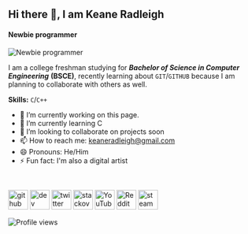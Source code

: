 ## Hi there 👋, I am Keane Radleigh
#### Newbie programmer
![Newbie programmer](https://user-images.githubusercontent.com/103168649/163583305-ed423694-ff37-4c0f-85b9-922bcf1cfe42.jpg)


I am a college freshman studying for ***Bachelor of Science in Computer Engineering*** **(BSCE)**, recently learning about `GIT`/`GITHUB` because I am planning to collaborate with others as well.

**Skills:** `C`/`C++`

  - 🔭 I’m currently working on this page. 
  - 🌱 I’m currently learning C 
  - 👯 I’m looking to collaborate on projects soon 
  - 📫 How to reach me: keaneradleigh@gmail.com 
  - 😄 Pronouns: He/Him 
  - ⚡ Fun fact: I'm also a digital artist
  
</br>

[<img src='https://cdn.jsdelivr.net/npm/simple-icons@3.0.1/icons/github.svg' alt='github' height='40'>](https://github.com/keanekiller)  [<img src='https://cdn.jsdelivr.net/npm/simple-icons@3.0.1/icons/hashnode.svg' alt='dev' height='40'>](https://hashnode.com/@keaneradleigh)  [<img src='https://cdn.jsdelivr.net/npm/simple-icons@3.0.1/icons/twitter.svg' alt='twitter' height='40'>](https://twitter.com/keane_radleigh)  [<img src='https://cdn.jsdelivr.net/npm/simple-icons@3.0.1/icons/stackoverflow.svg' alt='stackoverflow' height='40'>](https://stackoverflow.com/users/18813259)  [<img src='https://cdn.jsdelivr.net/npm/simple-icons@3.0.1/icons/youtube.svg' alt='YouTube' height='40'>](https://www.youtube.com/channel/UC-02Z1_iMaQzo1jybmnNMRg)  [<img src='https://cdn.jsdelivr.net/npm/simple-icons@3.0.1/icons/reddit.svg' alt='Reddit' height='40'>](https://www.reddit.com/user/keanekiller)  [<img src='https://cdn.jsdelivr.net/npm/simple-icons@3.0.1/icons/steam.svg' alt='steam' height='40'>](https://steamcommunity.com/profiles/76561198154180416)  

![Profile views](https://gpvc.arturio.dev/keanekiller)  

<!---
keanekiller/keanekiller is a ✨ special ✨ repository because its `README.md` (this file) appears on your GitHub profile.
You can click the Preview link to take a look at your changes.
--->
